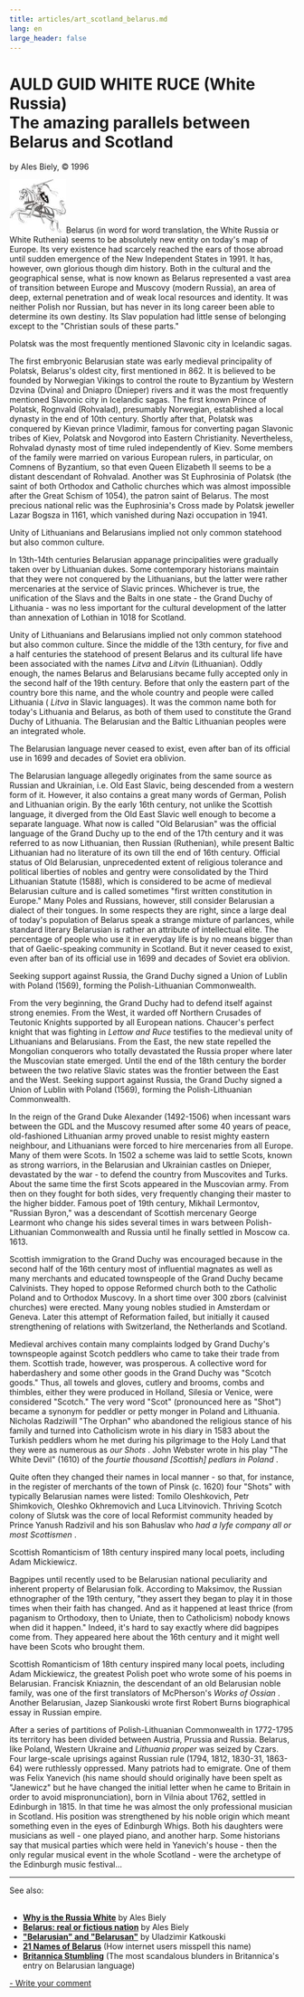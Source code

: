 ```yaml
---
title: articles/art_scotland_belarus.md 
lang: en
large_header: false
---
```



<h1 id="auld-guid-white-ruce-white-russia-the-amazing-parallels-between-belarus-and-scotland">AULD GUID WHITE RUCE (White Russia)<br />
The amazing parallels between Belarus and Scotland</h1>

by Ales Biely, © 1996


<img src="ratnik.jpg" width="100" height="95" alt="Pahonia, national symbol of Belarus" />Belarus (in word for word translation, the White Russia or White Ruthenia) seems to be absolutely new entity on today's map of Europe. Its very existence had scarcely reached the ears of those abroad until sudden emergence of the New Independent States in 1991. It has, however, own glorious though dim history. Both in the cultural and the geographical sense, what is now known as Belarus represented a vast area of transition between Europe and Muscovy (modern Russia), an area of deep, external penetration and of weak local resources and identity. It was neither Polish nor Russian, but has never in its long career been able to determine its own destiny. Its Slav population had little sense of belonging except to the "Christian souls of these parts."


Polatsk was the most frequently mentioned Slavonic city in Icelandic sagas.


The first embryonic Belarusian state was early medieval principality of Polatsk, Belarus's oldest city, first mentioned in 862. It is believed to be founded by Norwegian Vikings to control the route to Byzantium by Western Dzvina (Dvina) and Dniapro (Dnieper) rivers and it was the most frequently mentioned Slavonic city in Icelandic sagas. The first known Prince of Polatsk, Rognvald (Rohvalad), presumably Norwegian, established a local dynasty in the end of 10th century. Shortly after that, Polatsk was conquered by Kievan prince Vladimir, famous for converting pagan Slavonic tribes of Kiev, Polatsk and Novgorod into Eastern Christianity. Nevertheless, Rohvalad dynasty most of time ruled independently of Kiev. Some members of the family were married on various European rulers, in particular, on Comnens of Byzantium, so that even Queen Elizabeth II seems to be a distant descendant of Rohvalad. Another was St Euphrosinia of Polatsk (the saint of both Orthodox and Catholic churches which was almost impossible after the Great Schism of 1054), the patron saint of Belarus. The most precious national relic was the Euphrosinia's Cross made by Polatsk jeweller Lazar Bogsza in 1161, which vanished during Nazi occupation in 1941.


Unity of Lithuanians and Belarusians implied not only common statehood but also common culture.


In 13th-14th centuries Belarusian appanage principalities were gradually taken over by Lithuanian dukes. Some contemporary historians maintain that they were not conquered by the Lithuanians, but the latter were rather mercenaries at the service of Slavic princes. Whichever is true, the unification of the Slavs and the Balts in one state - the Grand Duchy of Lithuania - was no less important for the cultural development of the latter than annexation of Lothian in 1018 for Scotland.


Unity of Lithuanians and Belarusians implied not only common statehood but also common culture. Since the middle of the 13th century, for five and a half centuries the statehood of present Belarus and its cultural life have been associated with the names  *Litva*  and  *Litvin*  (Lithuanian). Oddly enough, the names Belarus and Belarusians became fully accepted only in the second half of the 19th century. Before that only the eastern part of the country bore this name, and the whole country and people were called Lithuania ( *Litva*  in Slavic languages). It was the common name both for today's Lithuania and Belarus, as both of them used to constitute the Grand Duchy of Lithuania. The Belarusian and the Baltic Lithuanian peoples were an integrated whole.


The Belarusian language never ceased to exist, even after ban of its official use in 1699 and decades of Soviet era oblivion.


The Belarusian language allegedly originates from the same source as Russian and Ukrainian, i.e. Old East Slavic, being descended from a western form of it. However, it also contains a great many words of German, Polish and Lithuanian origin. By the early 16th century, not unlike the Scottish language, it diverged from the Old East Slavic well enough to become a separate language. What now is called "Old Belarusian" was the official language of the Grand Duchy up to the end of the 17th century and it was referred to as now Lithuanian, then Russian (Ruthenian), while present Baltic Lithuanian had no literature of its own till the end of 16th century. Official status of Old Belarusian, unprecedented extent of religious tolerance and political liberties of nobles and gentry were consolidated by the Third Lithuanian Statute (1588), which is considered to be acme of medieval Belarusian culture and is called sometimes "first written constitution in Europe." Many Poles and Russians, however, still consider Belarusian a dialect of their tongues. In some respects they are right, since a large deal of today's population of Belarus speak a strange mixture of parlances, while standard literary Belarusian is rather an attribute of intellectual elite. The percentage of people who use it in everyday life is by no means bigger than that of Gaelic-speaking community in Scotland. But it never ceased to exist, even after ban of its official use in 1699 and decades of Soviet era oblivion.


Seeking support against Russia, the Grand Duchy signed a Union of Lublin with Poland (1569), forming the Polish-Lithuanian Commonwealth.


From the very beginning, the Grand Duchy had to defend itself against strong enemies. From the West, it warded off Northern Crusades of Teutonic Knights supported by all European nations. Chaucer's perfect knight that was fighting in  *Lettow and Ruce*  testifies to the medieval unity of Lithuanians and Belarusians. From the East, the new state repelled the Mongolian conquerors who totally devastated the Russia proper where later the Muscovian state emerged. Until the end of the 18th century the border between the two relative Slavic states was the frontier between the East and the West. Seeking support against Russia, the Grand Duchy signed a Union of Lublin with Poland (1569), forming the Polish-Lithuanian Commonwealth.


In the reign of the Grand Duke Alexander (1492-1506) when incessant wars between the GDL and the Muscovy resumed after some 40 years of peace, old-fashioned Lithuanian army proved unable to resist mighty eastern neighbour, and Lithuanians were forced to hire mercenaries from all Europe. Many of them were Scots. In 1502 a scheme was laid to settle Scots, known as strong warriors, in the Belarusian and Ukrainian castles on Dnieper, devastated by the war - to defend the country from Muscovites and Turks. About the same time the first Scots appeared in the Muscovian army. From then on they fought for both sides, very frequently changing their master to the higher bidder. Famous poet of 19th century, Mikhail Lermontov, "Russian Byron," was a descendant of Scottish mercenary George Learmont who change his sides several times in wars between Polish-Lithuanian Commonwealth and Russia until he finally settled in Moscow ca. 1613.


Scottish immigration to the Grand Duchy was encouraged because in the second half of the 16th century most of influential magnates as well as many merchants and educated townspeople of the Grand Duchy became Calvinists. They hoped to oppose Reformed church both to the Catholic Poland and to Orthodox Muscovy. In a short time over 300 zbors (calvinist churches) were erected. Many young nobles studied in Amsterdam or Geneva. Later this attempt of Reformation failed, but initially it caused strengthening of relations with Switzerland, the Netherlands and Scotland.


Medieval archives contain many complaints lodged by Grand Duchy's townspeople against Scotch peddlers who came to take their trade from them. Scottish trade, however, was prosperous. A collective word for haberdashery and some other goods in the Grand Duchy was "Scotch goods." Thus, all towels and gloves, cutlery and brooms, combs and thimbles, either they were produced in Holland, Silesia or Venice, were considered "Scotch." The very word "Scot" (pronounced here as "Shot") became a synonym for peddler or petty monger in Poland and Lithuania. Nicholas Radziwill "The Orphan" who abandoned the religious stance of his family and turned into Catholicism wrote in his diary in 1583 about the Turkish peddlers whom he met during his pilgrimage to the Holy Land that they were as numerous as  *our Shots* . John Webster wrote in his play "The White Devil" (1610) of the  *fourtie thousand [Scottish] pedlars in Poland* .


Quite often they changed their names in local manner - so that, for instance, in the register of merchants of the town of Pinsk (c. 1620) four "Shots" with typically Belarusian names were listed: Tomilo Oleshkovich, Petr Shimkovich, Oleshko Okhremovich and Luca Litvinovich. Thriving Scotch colony of Slutsk was the core of local Reformist community headed by Prince Yanush Radzivil and his son Bahuslav who  *had a lyfe company all or most Scottismen* .


Scottish Romanticism of 18th century inspired many local poets, including Adam Mickiewicz.


Bagpipes until recently used to be Belarusian national peculiarity and inherent property of Belarusian folk. According to Maksimov, the Russian ethnographer of the 19th century, "they assert they began to play it in those times when their faith has changed. And as it happened at least thrice (from paganism to Orthodoxy, then to Uniate, then to Catholicism) nobody knows when did it happen." Indeed, it's hard to say exactly where did bagpipes come from. They appeared here about the 16th century and it might well have been Scots who brought them.


Scottish Romanticism of 18th century inspired many local poets, including Adam Mickiewicz, the greatest Polish poet who wrote some of his poems in Belarusian. Francisk Kniaznin, the descendant of an old Belarusian noble family, was one of the first translators of McPherson's  *Works of Ossian* . Another Belarusian, Jazep Siankouski wrote first Robert Burns biographical essay in Russian empire.


After a series of partitions of Polish-Lithuanian Commonwealth in 1772-1795 its territory has been divided between Austria, Prussia and Russia. Belarus, like Poland, Western Ukraine and  *Lithuania proper*  was seized by Czars. Four large-scale uprisings against Russian rule (1794, 1812, 1830-31, 1863-64) were ruthlessly oppressed. Many patriots had to emigrate. One of them was Felix Yanevich (his name should should originally have been spelt as "Janewicz" but he have changed the initial letter when he came to Britain in order to avoid mispronunciation), born in Vilnia about 1762, settled in Edinburgh in 1815. In that time he was almost the only professional musician in Scotland. His position was strengthened by his noble origin which meant something even in the eyes of Edinburgh Whigs. Both his daughters were musicians as well - one played piano, and another harp. Some historians say that musical parties which were held in Yanevich's house - then the only regular musical event in the whole Scotland - were the archetype of the Edinburgh music festival...

<hr />

See also:<br />
<br />
- <strong><a href="articles/art_white_russia.html">Why is the Russia White</a></strong> by Ales Biely<br />
- <strong><a href="articles/art_belarus_nation.html">Belarus: real or fictious nation</a></strong> by Ales Biely<br />
- <strong><a href="articles/art_belarusian_adjective.html">"Belarusian" and "Belarusan"</a></strong> by Uladzimir Katkouski<br />
- <strong><a href="articles/art_belarus_name.html">21 Names of Belarus</a></strong> (How internet users misspell this name)<br />
- <strong><a href="articles/art_brit.html">Britannica Stumbling</a></strong> (The most scandalous blunders in Britannica's entry on Belarusian language)<br />



<span class="small"><a href="gb_add.html?ref=http%3A%2F%2Fwww%2Epravapis%2Eorg%2Fart%5Fscotland%5Fbelarus%2Easp">- Write your comment</a></span>

